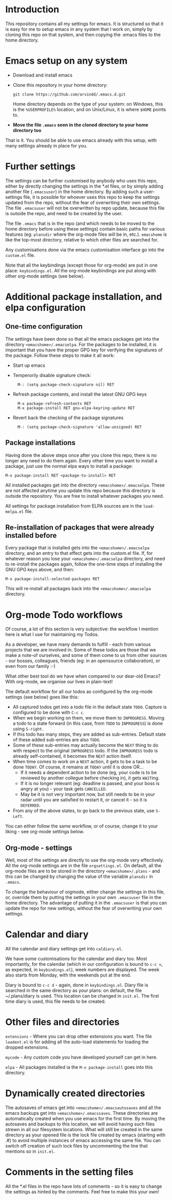 # Introduction

This repository contains all my settings for emacs. It is structured so that it is easy for me to setup emacs in any system that I work on, simply by cloning this repo on that system, and then copying the .emacs files to the home directory.

# Emacs setup on any system

- Download and install emacs
- Clone this repository in your home directory:

  `git clone https://github.com/arvindd/.emacs.d.git`
  
  Home directory depends on the type of your system: on Windows, this is the `%USERPROFILE%` location, and on Unix/Linux, it is where `$HOME` points to.
- **Move the file `.emacs` seen in the cloned directory to your home directory too**

That is it. You should be able to use emacs already with this setup, with many settings already in place for you.

# Further settings
The settings can be further customised by anybody who uses this repo, either by directly changing the settings in the *.el files, or by simply adding another file (`.emacsuser`) in the home directory. By adding such a user-settings file, it is possible for whoever uses this repo to keep the settings updated from the repo, without the fear of overwriting their own settings. The file `.emacsuser` will not be overwritten by repo update, because this file is outside the repo, and need to be created by the user.

The file `.emacs` that is in the repo (and which needs to be moved to the home directory before using these settings) contain basic paths for various features (eg: `plansdir` where the org-mode files will be in, etc.). `emacshome` is like the top-most directory, relative to which other files are searched for. 

Any customisations done via the emacs customisation interface go into the `custom.el` file.

Note that all the keybindings (except those for org-mode) are put in one place: `keybindings.el`. All the org-mode keybindings are put along with other org-mode settings (see below).

# Additional package installation, and elpa configuration
## One-time configuration
The settings have been done so that all the emacs packages get into the directory `<emacshome>/.emacselpa`. For the packages to be installed, it is important that you have the proper GPG key for verifying the signatures of the package. Follow these steps to make it all work:

- Start up emacs
- Temperorily disable signature check:
    
        M-: (setq package-check-signature nil) RET
	
- Refresh package contents, and install the latest GNU GPG keys

        M-x package-refresh-contents RET
        M-x package-install RET gnu-elpa-keyring-update RET
	
- Revert back the checking of the package signatures

        M-: (setq package-check-signature 'allow-unsigned) RET

## Package installations
Having done the above steps once after you clone this repo, there is no longer any need to do them again. Every other time you want to install a package, just use the normal elpa ways to install a package:

    M-x package-install RET <package-to-install> RET
   
All installed packages get into the directory `<emacshome>/.emacselpa`. These are not affected anytime you update this repo because this directory is outside the repository. You are free to install whatever packages you need.

All settings for package installation from ELPA sources are in the `load-melpa.el` file.

## Re-installation of packages that were already installed before
Every package that is installed gets into the `<emacshome>/.emacselpa` directory, and an entry to that effect gets into the custom.el file. If, for whatever reason you lose your `<emacshome>/.emacselpa` directory, and need to re-install the packages again, follow the one-time steps of installing the GNU GPG keys above, and then:

    M-x package-install-selected-packages RET
   
This will re-install all packages back into the `<emacshome>/.emacselpa` directory.

# Org-mode Todo workflows
Of course, a lot of this section is very subjective: the workflow I mention here is what I use for maintaining my Todos.

As a developer, we have many demands to fulfill - each from various projects that we are involved in. Some of these todos are those that we make a note-of ourselves, and some of them come to us from other sources - our bosses, colleagues, friends (eg: in an opensource collaboration), or even from our family :-)

What other best tool do we have when compared to our dear-old Emacs? With org-mode, we organise our lives in plain-text!

The default workflow for all our todos as configured by the org-mode settings (see below) goes like this:

- All captured todos get into a todo file in the default state `TODO`. Capture is configured to be done with `C-c c`.
- When we begin working on them, we move them to `INPROGRESS`. Moving a todo to a state forward (in this case, from `TODO` to `INPROGRESS`) is done using `S-right`.
- If this todo has many steps, they are added as sub-entries. Default state of these added sub-entries are also `TODO`.
- Some of these sub-entries may actually become the `NEXT` thing to do with respect to the original `INPROGRESS` todo. If the `INPROGRESS` todo is already self-contained, it becomes the `NEXT` action itself.
- When time comes to work on a `NEXT` action, it gets to be a task to be done `TODAY`. Of course, it remains at `TODAY` until it is done OR...
  - If it needs a dependent action to be done (eg, your code is to be reviewed by another collegue before checking in), it gets `WAIT`ing.
  - If it is no longer relevant (eg: deadline is passed, and your boss is angry at you) - your task gets `CANCELLED`.
  - May be it is not very important now, but still needs to be in your radar until you are satisfied to restart it, or cancel it - so it is `DEFERRED`.
- From any of the above states, to go back to the previous state, use `S-Left`.

You can either follow the same workflow, or of course, change it to your liking - see org-mode settings below.

## Org-mode - settings
Well, most of the settings are directly to use the org-mode very effectively. All the org-mode settings are in the file `orgsettings.el`. On default, all the org-mode files are to be stored in the directory `<emacshome>/.plans` - and this can be changed by changing the value of the variable `plansdir` in `.emacs`.

To change the behaviour of orgmode, either change the settings in this file, or, override them by putting the settings in your own `.emacsuser` file in the home directory. The advantage of putting it in the `.emacsuser` is that you can update the repo for new settings, without the fear of overwriting your own settings.

# Calendar and diary
All the calendar and diary settings get into `caldiary.el`.

We have some customisations for the calendar and diary too. Most importantly, for the calendar (which in our configuration is bound to `c-c v`, as expected, in `keybindings.el`), week numbers are displayed. The week also starts from Monday, with the weekends put at the end.

Diary is bound to `c-c d` - again, done in `keybindings.el`. Diary file is searched in the same directory as your plans: on default, the file ~/.plans/diary is used. This location can be changed in `init.el`. The first time diary is used, this file needs to be created. 

# Other files and directories
`extensions` - Where you can drop other extensions you want. The file `loadext.el` is for adding all the auto-load statements for loading the dropped extensions.

`mycode` - Any custom code you have developed yourself can get in here.

`elpa` - All packages installed ia the `M-x package-install` goes into this directory.

# Dynamically created directories
The autosaves of emacs get into `<emacshome>/.emacsautosaves` and all the emacs backups get into `<emacshome>/.emacssaves`. These directories are automatically created when you use emacs for the first time. By moving the autosaves and backups to this location, we will avoid having such files strewn in all our filesystem locations. What will still be created in the same directory as your opened file is the lock file created by emacs (starting with .#) to avoid multiple instances of emacs accessing the same file. You can switch off creation of such lock files by uncommenting the line that mentions so in `init.el`.

# Comments in the setting files
All the *.el files in the repo have lots of comments - so it is easy to change the settings as hinted by the comments. Feel free to make this your own!
